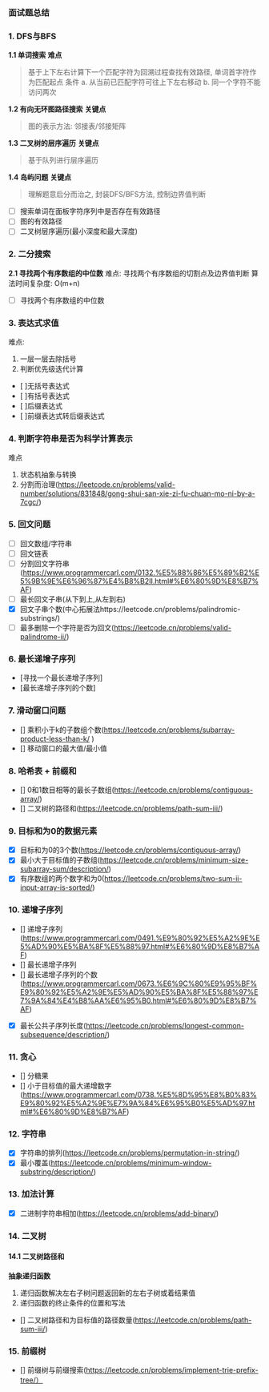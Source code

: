 ### 面试题总结

### 1. DFS与BFS

**1.1 单词搜索**
**难点**
> 基于上下左右计算下一个匹配字符为回溯过程查找有效路径, 单词首字符作为匹配起点
条件
a. 从当前已匹配字符可往上下左右移动
b. 同一个字符不能访问两次

**1.2 有向无环图路径搜索**
**关键点**
> 图的表示方法: 邻接表/邻接矩阵

**1.3 二叉树的层序遍历**
**关键点**
> 基于队列进行层序遍历


**1.4 岛屿问题**
**关键点**
> 理解题意后分而治之, 封装DFS/BFS方法, 控制边界值判断

- [ ] 搜索单词在面板字符序列中是否存在有效路径
- [ ] 图的有效路径
- [ ] 二叉树层序遍历(最小深度和最大深度)

### 2. 二分搜索 

**2.1 寻找两个有序数组的中位数**
难点: 寻找两个有序数组的切割点及边界值判断
算法时间复杂度: O(m+n)

- [ ] 寻找两个有序数组的中位数

### 3. 表达式求值

难点:
1. 一层一层去除括号
2. 判断优先级迭代计算

- [ ]无括号表达式
- [ ]有括号表达式
- [ ]后缀表达式
- [ ]前缀表达式转后缀表达式


### 4. 判断字符串是否为科学计算表示

难点
1. 状态机抽象与转换
2. 分割而治理(https://leetcode.cn/problems/valid-number/solutions/831848/gong-shui-san-xie-zi-fu-chuan-mo-ni-by-a-7cgc/)

### 5. 回文问题

- [ ] 回文数组/字符串
- [ ] 回文链表
- [ ] 分割回文字符串(https://www.programmercarl.com/0132.%E5%88%86%E5%89%B2%E5%9B%9E%E6%96%87%E4%B8%B2II.html#%E6%80%9D%E8%B7%AF)
- [ ] 最长回文子串(从下到上,从左到右)
- [x] 回文子串个数(中心拓展法https://leetcode.cn/problems/palindromic-substrings/)
- [ ] 最多删除一个字符是否为回文(https://leetcode.cn/problems/valid-palindrome-ii/)

### 6. 最长递增子序列

- [寻找一个最长递增子序列]
- [最长递增子序列的个数]

### 7. 滑动窗口问题

- [] 乘积小于k的子数组个数(https://leetcode.cn/problems/subarray-product-less-than-k/ )
- [] 移动窗口的最大值/最小值

### 8. 哈希表 + 前缀和

- []  0和1数目相等的最长子数组(https://leetcode.cn/problems/contiguous-array/)
- [] 二叉树的路径和(https://leetcode.cn/problems/path-sum-iii/)

### 9. 目标和为0的数据元素

- [x] 目标和为0的3个数(https://leetcode.cn/problems/contiguous-array/)
- [x] 最小大于目标值的子数组(https://leetcode.cn/problems/minimum-size-subarray-sum/description/)
- [x] 有序数组的两个数字和为0(https://leetcode.cn/problems/two-sum-ii-input-array-is-sorted/) 

### 10. 递增子序列

- [] 递增子序列(https://www.programmercarl.com/0491.%E9%80%92%E5%A2%9E%E5%AD%90%E5%BA%8F%E5%88%97.html#%E6%80%9D%E8%B7%AF)
- [] 最长递增子序列
- [] 最长递增子序列的个数(https://www.programmercarl.com/0673.%E6%9C%80%E9%95%BF%E9%80%92%E5%A2%9E%E5%AD%90%E5%BA%8F%E5%88%97%E7%9A%84%E4%B8%AA%E6%95%B0.html#%E6%80%9D%E8%B7%AF)
- [x] 最长公共子序列长度(https://leetcode.cn/problems/longest-common-subsequence/description/) 

### 11. 贪心

- [] 分糖果
- [] 小于目标值的最大递增数字(https://www.programmercarl.com/0738.%E5%8D%95%E8%B0%83%E9%80%92%E5%A2%9E%E7%9A%84%E6%95%B0%E5%AD%97.html#%E6%80%9D%E8%B7%AF)

### 12. 字符串

- [x] 字符串的排列(https://leetcode.cn/problems/permutation-in-string/)
- [x] 最小覆盖(https://leetcode.cn/problems/minimum-window-substring/description/)
  
### 13. 加法计算

- [x] 二进制字符串相加(https://leetcode.cn/problems/add-binary/)
  
### 14. 二叉树

#### 14.1 二叉树路径和

**抽象递归函数**
1. 递归函数解决左右子树问题返回新的左右子树或着结果值
2. 递归函数的终止条件的位置和写法
   
   
- [] 二叉树路径和为目标值的路径数量(https://leetcode.cn/problems/path-sum-iii/)

### 15. 前缀树

- [] 前缀树与前缀搜索(https://leetcode.cn/problems/implement-trie-prefix-tree/）